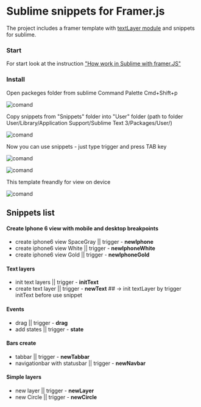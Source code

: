 # Sublime snippets for Framer.js

The project includes a framer template with [textLayer module](https://github.com/awt2542/textLayer-for-Framer) and snippets for sublime.

### Start

For start look at the instruction ["How work in Sublime with framer.JS"](https://github.com/awt2542/textLayer-for-Framer)

### Install

Open packeges folder from sublime Command Palette Cmd+Shift+p

![comand](https://dl.dropboxusercontent.com/s/qunp2q9yn2shlka/browse.jpg?dl=0)

Copy snippets from "Snippets" folder into "User" folder (path to folder User/Library/Application Support/Sublime Text 3/Packages/User/)

![comand](https://dl.dropboxusercontent.com/s/ywunwra9g3v6s46/copy.jpg?dl=0)

Now you can use snippets - just type trigger and press TAB key

![comand](https://dl.dropboxusercontent.com/s/cvfy9jf3bmm0t3m/sublime.gif?dl=0)

![comand](https://dl.dropboxusercontent.com/s/fasva6o8kqrgkrq/use.gif?dl=0)

This template freandly for view on device

![comand](https://dl.dropboxusercontent.com/s/yhnkrzhc8e6hkd2/frandly.gif?dl=0)

## Snippets list

#### Create Iphone 6 view with mobile and desktop breakpoints

- create iphone6 view SpaceGray || trigger - **newIphone**
- create iphone6 view White || trigger - **newIphoneWhite**
- create iphone6 view Gold || trigger - **newIphoneGold**

#### Text layers

- init text layers || trigger - **initText**
- create text layer || trigger - **newText** ## -> init textLayer by trigger initText before use snippet

#### Events

- drag || trigger - **drag**
- add states || trigger - **state**

#### Bars create

- tabbar || trigger - **newTabbar**
- navigationbar with statusbar || trigger - **newNavbar**

#### Simple layers

- new layer || trigger - **newLayer**
- new Circle || trigger - **newCircle**